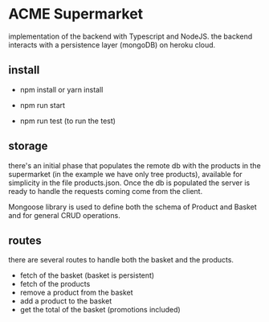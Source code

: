 # ACME Supermarket
implementation of the backend with Typescript and NodeJS.
the backend interacts with a persistence layer (mongoDB) on heroku cloud.

## install

- npm install or yarn install

- npm run start

- npm run test (to run the test)

## storage
there's an initial phase that populates the remote db with the products in the supermarket (in the example we have only tree products), available for simplicity in the file products.json.
Once the db is populated the server is ready to handle the requests coming come from the client.

Mongoose library is used to define both the schema of Product and Basket and for general CRUD operations.

## routes
there are several routes to handle both the basket and the products.
- fetch of the basket (basket is persistent)
- fetch of the products
- remove a product from the basket
- add a product to the basket
- get the total of the basket (promotions included)



